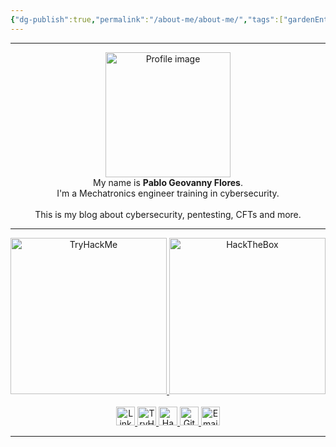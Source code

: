 ```yaml
---
{"dg-publish":true,"permalink":"/about-me/about-me/","tags":["gardenEntry"]}
---
```


---
<div align="center">
	<img src="https://tryhackme-images.s3.amazonaws.com/user-avatars/64860e3a1aa6c3004a78a6ce-1717730285921" alt="Profile image" height="200">
    </a>
</div>

<center>
My name is <b>Pablo Geovanny Flores</b>.<br>
I'm a Mechatronics engineer training in cybersecurity.<br><br>
This is my blog about cybersecurity, pentesting, CFTs and more.
</center>

---

<div align="center">
    <a href="https://tryhackme.com/p/Ge0">
      <img src="https://tryhackme-badges.s3.amazonaws.com/Ge0.png" alt="TryHackMe" width="250">
    </a>
    <a href="https://app.hackthebox.com/users/1827323">
      <img src="https://www.hackthebox.com/badge/image/1827323" alt="HackTheBox" width="250">
    </a>
    <br><br>
</div>


<div align="center">
    <a href="https://www.linkedin.com/in/p-g-f">
	<img src="https://img.shields.io/badge/LinkedIn-5AB0F7?style=flat&logo=linkedin" alt="LinkedIn Badge" height="30">
    </a>
    <a href="https://tryhackme.com/p/Ge0">
	<img src="https://img.shields.io/badge/TryHackMe-C11111?style=flat&logo=tryhackme&logoColor=white" alt="TryHackMe Badge" height="30">
    </a>
	<a href="https://app.hackthebox.com/users/1827323">
	<img src="https://img.shields.io/badge/HackTheBox-9FEF00?style=flat&logo=hackthebox&logoColor=gray" alt="HackTheBox Badge" height="30">
    </a>
    <a href="https://github.com/pablogeovanny">
	<img src="https://img.shields.io/badge/GitHub-gray?style=flat&logo=github&logoColor=white" alt="GitHub Badge" height="30">
    </a>
    <a href="mailto:pgfloresm@protonmail.com">
	<img src="https://img.shields.io/badge/Email-8D6DFF?style=flat&logo=protonmail&logoColor=white" alt="Email Badge" height="30">
    </a>
</div>

---
